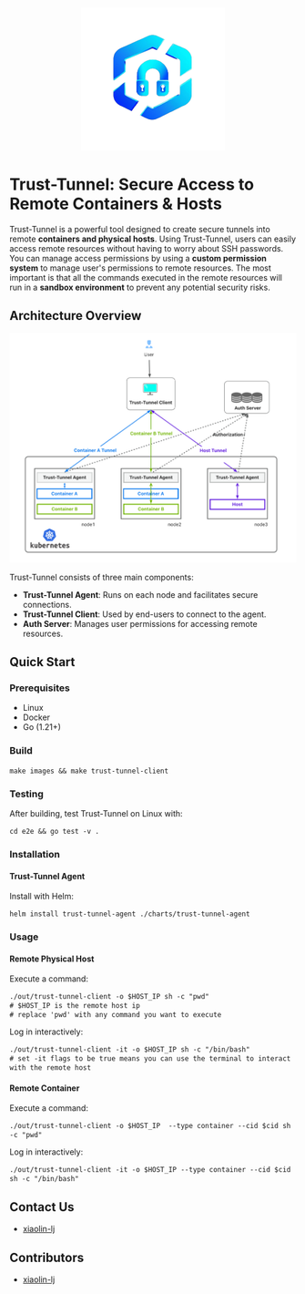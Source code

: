 <p align="center">
  <img src="./docs/images/trust-tunnel-logo.png" width="50%">
</p>

# Trust-Tunnel: Secure Access to Remote Containers & Hosts

Trust-Tunnel is a powerful tool designed to create secure tunnels into remote **containers and physical hosts**.
Using Trust-Tunnel, users can easily access remote resources without having to worry about SSH passwords.
You can manage access permissions by using a **custom permission system** to manage user's permissions to remote resources.
The most important is that all the commands executed in the remote resources will run in a **sandbox environment** to prevent any potential security risks.

## Architecture Overview
<p align="center">
  <img src="./docs/images/trust-tunnel-arch.png">
</p>

Trust-Tunnel consists of three main components:

- **Trust-Tunnel Agent**: Runs on each node and facilitates secure connections.
- **Trust-Tunnel Client**: Used by end-users to connect to the agent.
- **Auth Server**: Manages user permissions for accessing remote resources.

## Quick Start

### Prerequisites

- Linux
- Docker
- Go (1.21+)

### Build
  ```
  make images && make trust-tunnel-client
  ```

### Testing

After building, test Trust-Tunnel on Linux with:
  ```
  cd e2e && go test -v .
  ```

### Installation
#### Trust-Tunnel Agent
Install with Helm:
  ```
  helm install trust-tunnel-agent ./charts/trust-tunnel-agent
  ```

### Usage
#### Remote Physical Host
Execute a command:
  ```
  ./out/trust-tunnel-client -o $HOST_IP sh -c "pwd"
  # $HOST_IP is the remote host ip
  # replace 'pwd' with any command you want to execute
  ```

Log in interactively:
  ```
  ./out/trust-tunnel-client -it -o $HOST_IP sh -c "/bin/bash"
  # set -it flags to be true means you can use the terminal to interact with the remote host
  
  ```
#### Remote Container

Execute a command:
  ```
  ./out/trust-tunnel-client -o $HOST_IP  --type container --cid $cid sh -c "pwd"
  ```
Log in interactively:
  ```
  ./out/trust-tunnel-client -it -o $HOST_IP --type container --cid $cid sh -c "/bin/bash"
  ```

## Contact Us
- [xiaolin-lj](https://github.com/xiaolin-lj)

## Contributors
- [xiaolin-lj](https://github.com/xiaolin-lj)


